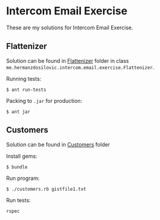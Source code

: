 # Intercom Email Exercise

These are my solutions for Intercom Email Exercise.

## Flattenizer

Solution can be found in [Flattenizer](https://github.com/hermanzdosilovic/intercomemailexercise/tree/master/Flattenizer) folder in class `me.hermanzdosilovic.intercom.email.exercise.Flattenizer`.


Running tests:

```
$ ant run-tests
```

Packing to `.jar` for production:

```
$ ant jar
```

## Customers

Solution can be found in [Customers](https://github.com/hermanzdosilovic/intercomemailexercise/tree/master/Customers) folder

Install gems:

```
$ bundle
```

Run program:

```
$ ./customers.rb gistfile1.txt
```

Run tests:

```
rspec
```
